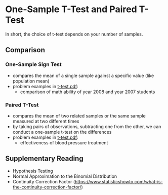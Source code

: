 # One-Sample T-Test and Paired T-Test

In short, the choice of t-test depends on your number of samples.

## Comparison

### One-Sample Sign Test
- compares the mean of a single sample against a specific value (like population mean)
- problem examples in [t-test.pdf](t-test.pdf):
    * comparison of math ability of year 2008 and year 2007 students

### Paired T-Test
- compares the mean of two related samples or the same sample measured at two different times
- by taking pairs of observations, subtracting one from the other, we can conduct a one-sample t-test on the differences
- problem examples in [t-test.pdf](t-test.pdf):
    * effectiveness of blood pressure treatment

## Supplementary Reading
- Hypothesis Testing
- Normal Approximation to the Binomial Distribution
- Continuity Correction Factor (https://www.statisticshowto.com/what-is-the-continuity-correction-factor/)

